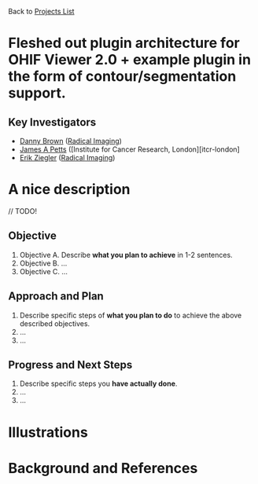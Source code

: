 Back to [Projects List](../../README.md#ProjectsList)

# Fleshed out plugin architecture for OHIF Viewer 2.0 + example plugin in the form of contour/segmentation support. 

## Key Investigators

- [Danny Brown][danny] ([Radical Imaging][radical])
- [James A Petts][james] ([Institute for Cancer Research, London][itcr-london]
- [Erik Ziegler][erik] ([Radical Imaging][radical])

# A nice description

// TODO!

## Objective

<!-- Describe here WHAT you would like to achieve (what you will have as end result). -->

1. Objective A. Describe **what you plan to achieve** in 1-2 sentences.
1. Objective B. ...
1. Objective C. ...

## Approach and Plan

<!-- Describe here HOW you would like to achieve the objectives stated above. -->

1. Describe specific steps of **what you plan to do** to achieve the above described objectives.
1. ...
1. ...

## Progress and Next Steps

<!-- Update this section as you make progress, describing of what you have ACTUALLY DONE. If there are specific steps that you could not complete then you can describe them here, too. -->

1. Describe specific steps you **have actually done**.
1. ...
1. ...

# Illustrations

<!-- Add pictures and links to videos that demonstrate what has been accomplished.
![Description of picture](Example2.jpg)
![Some more images](Example2.jpg)
-->

# Background and References

<!-- If you developed any software, include link to the source code repository. If possible, also add links to sample data, and to any relevant publications. -->

<!--
    Links
-->

[radical]: http://radicalimaging.com/
[icr-london]: https://www.icr.ac.uk/
[danny]: https://github.com/dannyrb
[james]: https://github.com/jamesapetts
[erik]: https://github.com/swederik
